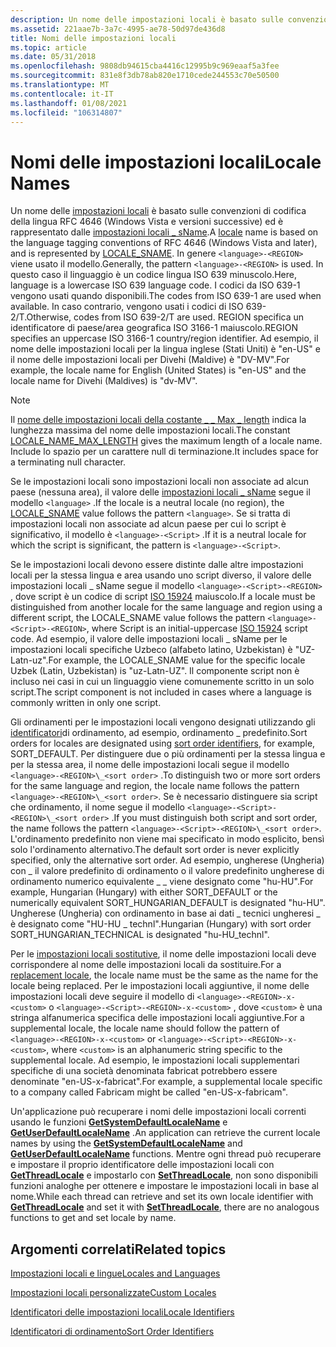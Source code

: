 ```yaml
---
description: Un nome delle impostazioni locali è basato sulle convenzioni di codifica della lingua RFC 4646 (Windows Vista e versioni successive) ed è rappresentato dalle impostazioni locali \_ sname.
ms.assetid: 221aae7b-3a7c-4995-ae78-50d97de436d8
title: Nomi delle impostazioni locali
ms.topic: article
ms.date: 05/31/2018
ms.openlocfilehash: 9808db94615cba4416c12995b9c969eaaf5a3fee
ms.sourcegitcommit: 831e8f3db78ab820e1710cede244553c70e50500
ms.translationtype: MT
ms.contentlocale: it-IT
ms.lasthandoff: 01/08/2021
ms.locfileid: "106314807"
---
```

# <a name="locale-names"></a><span data-ttu-id="e97cd-103">Nomi delle impostazioni locali</span><span class="sxs-lookup"><span data-stu-id="e97cd-103">Locale Names</span></span>

<span data-ttu-id="e97cd-104">Un nome delle [impostazioni locali](locales-and-languages.md) è basato sulle convenzioni di codifica della lingua RFC 4646 (Windows Vista e versioni successive) ed è rappresentato dalle [impostazioni locali \_ sName](locale-sname.md).</span><span class="sxs-lookup"><span data-stu-id="e97cd-104">A [locale](locales-and-languages.md) name is based on the language tagging conventions of RFC 4646 (Windows Vista and later), and is represented by [LOCALE\_SNAME](locale-sname.md).</span></span> <span data-ttu-id="e97cd-105">In genere `<language>-<REGION>` viene usato il modello.</span><span class="sxs-lookup"><span data-stu-id="e97cd-105">Generally, the pattern `<language>-<REGION>` is used.</span></span> <span data-ttu-id="e97cd-106">In questo caso il linguaggio è un codice lingua ISO 639 minuscolo.</span><span class="sxs-lookup"><span data-stu-id="e97cd-106">Here, language is a lowercase ISO 639 language code.</span></span> <span data-ttu-id="e97cd-107">I codici da ISO 639-1 vengono usati quando disponibili.</span><span class="sxs-lookup"><span data-stu-id="e97cd-107">The codes from ISO 639-1 are used when available.</span></span> <span data-ttu-id="e97cd-108">In caso contrario, vengono usati i codici di ISO 639-2/T.</span><span class="sxs-lookup"><span data-stu-id="e97cd-108">Otherwise, codes from ISO 639-2/T are used.</span></span> <span data-ttu-id="e97cd-109">REGION specifica un identificatore di paese/area geografica ISO 3166-1 maiuscolo.</span><span class="sxs-lookup"><span data-stu-id="e97cd-109">REGION specifies an uppercase ISO 3166-1 country/region identifier.</span></span> <span data-ttu-id="e97cd-110">Ad esempio, il nome delle impostazioni locali per la lingua inglese (Stati Uniti) è "en-US" e il nome delle impostazioni locali per Divehi (Maldive) è "DV-MV".</span><span class="sxs-lookup"><span data-stu-id="e97cd-110">For example, the locale name for English (United States) is "en-US" and the locale name for Divehi (Maldives) is "dv-MV".</span></span>

> [!Note]  
> <span data-ttu-id="e97cd-111">Il [nome delle impostazioni locali della costante \_ \_ Max \_ length](locale-name-constants.md) indica la lunghezza massima del nome delle impostazioni locali.</span><span class="sxs-lookup"><span data-stu-id="e97cd-111">The constant [LOCALE\_NAME\_MAX\_LENGTH](locale-name-constants.md) gives the maximum length of a locale name.</span></span> <span data-ttu-id="e97cd-112">Include lo spazio per un carattere null di terminazione.</span><span class="sxs-lookup"><span data-stu-id="e97cd-112">It includes space for a terminating null character.</span></span>

 

<span data-ttu-id="e97cd-113">Se le impostazioni locali sono impostazioni locali non associate ad alcun paese (nessuna area), il valore delle [impostazioni locali \_ sName](locale-sname.md) segue il modello `<language>` .</span><span class="sxs-lookup"><span data-stu-id="e97cd-113">If the locale is a neutral locale (no region), the [LOCALE\_SNAME](locale-sname.md) value follows the pattern `<language>`.</span></span> <span data-ttu-id="e97cd-114">Se si tratta di impostazioni locali non associate ad alcun paese per cui lo script è significativo, il modello è `<language>-<Script>` .</span><span class="sxs-lookup"><span data-stu-id="e97cd-114">If it is a neutral locale for which the script is significant, the pattern is `<language>-<Script>`.</span></span>

<span data-ttu-id="e97cd-115">Se le impostazioni locali devono essere distinte dalle altre impostazioni locali per la stessa lingua e area usando uno script diverso, il valore delle impostazioni locali \_ sName segue il modello `<language>-<Script>-<REGION>` , dove script è un codice di script [ISO 15924](https://www.unicode.org/iso15924/iso15924-codes.html) maiuscolo.</span><span class="sxs-lookup"><span data-stu-id="e97cd-115">If a locale must be distinguished from another locale for the same language and region using a different script, the LOCALE\_SNAME value follows the pattern `<language>-<Script>-<REGION>`, where Script is an initial-uppercase [ISO 15924](https://www.unicode.org/iso15924/iso15924-codes.html) script code.</span></span> <span data-ttu-id="e97cd-116">Ad esempio, il valore delle impostazioni locali \_ sName per le impostazioni locali specifiche Uzbeco (alfabeto latino, Uzbekistan) è "UZ-Latn-uz".</span><span class="sxs-lookup"><span data-stu-id="e97cd-116">For example, the LOCALE\_SNAME value for the specific locale Uzbek (Latin, Uzbekistan) is "uz-Latn-UZ".</span></span> <span data-ttu-id="e97cd-117">Il componente script non è incluso nei casi in cui un linguaggio viene comunemente scritto in un solo script.</span><span class="sxs-lookup"><span data-stu-id="e97cd-117">The script component is not included in cases where a language is commonly written in only one script.</span></span>

<span data-ttu-id="e97cd-118">Gli ordinamenti per le impostazioni locali vengono designati utilizzando gli [identificatori](sort-order-identifiers.md)di ordinamento, ad esempio, ordinamento \_ predefinito.</span><span class="sxs-lookup"><span data-stu-id="e97cd-118">Sort orders for locales are designated using [sort order identifiers](sort-order-identifiers.md), for example, SORT\_DEFAULT.</span></span> <span data-ttu-id="e97cd-119">Per distinguere due o più ordinamenti per la stessa lingua e per la stessa area, il nome delle impostazioni locali segue il modello `<language>-<REGION>\_<sort order>` .</span><span class="sxs-lookup"><span data-stu-id="e97cd-119">To distinguish two or more sort orders for the same language and region, the locale name follows the pattern `<language>-<REGION>\_<sort order>`.</span></span> <span data-ttu-id="e97cd-120">Se è necessario distinguere sia script che ordinamento, il nome segue il modello `<language>-<Script>-<REGION>\_<sort order>` .</span><span class="sxs-lookup"><span data-stu-id="e97cd-120">If you must distinguish both script and sort order, the name follows the pattern `<language>-<Script>-<REGION>\_<sort order>`.</span></span> <span data-ttu-id="e97cd-121">L'ordinamento predefinito non viene mai specificato in modo esplicito, bensì solo l'ordinamento alternativo.</span><span class="sxs-lookup"><span data-stu-id="e97cd-121">The default sort order is never explicitly specified, only the alternative sort order.</span></span> <span data-ttu-id="e97cd-122">Ad esempio, ungherese (Ungheria) con \_ il valore predefinito di ordinamento o il valore predefinito ungherese di ordinamento numerico equivalente \_ \_ viene designato come "hu-HU".</span><span class="sxs-lookup"><span data-stu-id="e97cd-122">For example, Hungarian (Hungary) with either SORT\_DEFAULT or the numerically equivalent SORT\_HUNGARIAN\_DEFAULT is designated "hu-HU".</span></span> <span data-ttu-id="e97cd-123">Ungherese (Ungheria) con ordinamento in base ai dati \_ tecnici ungheresi \_ è designato come "HU-HU \_ technl".</span><span class="sxs-lookup"><span data-stu-id="e97cd-123">Hungarian (Hungary) with sort order SORT\_HUNGARIAN\_TECHNICAL is designated "hu-HU\_technl".</span></span>

<span data-ttu-id="e97cd-124">Per le [impostazioni locali sostitutive](custom-locales.md), il nome delle impostazioni locali deve corrispondere al nome delle impostazioni locali da sostituire.</span><span class="sxs-lookup"><span data-stu-id="e97cd-124">For a [replacement locale](custom-locales.md), the locale name must be the same as the name for the locale being replaced.</span></span> <span data-ttu-id="e97cd-125">Per le impostazioni locali aggiuntive, il nome delle impostazioni locali deve seguire il modello di `<language>-<REGION>-x-<custom>` o `<language>-<Script>-<REGION>-x-<custom>` , dove `<custom>` è una stringa alfanumerica specifica delle impostazioni locali aggiuntive.</span><span class="sxs-lookup"><span data-stu-id="e97cd-125">For a supplemental locale, the locale name should follow the pattern of `<language>-<REGION>-x-<custom>` or `<language>-<Script>-<REGION>-x-<custom>`, where `<custom>` is an alphanumeric string specific to the supplemental locale.</span></span> <span data-ttu-id="e97cd-126">Ad esempio, le impostazioni locali supplementari specifiche di una società denominata fabricat potrebbero essere denominate "en-US-x-fabricat".</span><span class="sxs-lookup"><span data-stu-id="e97cd-126">For example, a supplemental locale specific to a company called Fabricam might be called "en-US-x-fabricam".</span></span>

<span data-ttu-id="e97cd-127">Un'applicazione può recuperare i nomi delle impostazioni locali correnti usando le funzioni [**GetSystemDefaultLocaleName**](/windows/desktop/api/Winnls/nf-winnls-getsystemdefaultlocalename) e [**GetUserDefaultLocaleName**](/windows/desktop/api/Winnls/nf-winnls-getuserdefaultlocalename) .</span><span class="sxs-lookup"><span data-stu-id="e97cd-127">An application can retrieve the current locale names by using the [**GetSystemDefaultLocaleName**](/windows/desktop/api/Winnls/nf-winnls-getsystemdefaultlocalename) and [**GetUserDefaultLocaleName**](/windows/desktop/api/Winnls/nf-winnls-getuserdefaultlocalename) functions.</span></span> <span data-ttu-id="e97cd-128">Mentre ogni thread può recuperare e impostare il proprio identificatore delle impostazioni locali con [**GetThreadLocale**](/windows/desktop/api/Winnls/nf-winnls-getthreadlocale) e impostarlo con [**SetThreadLocale**](/windows/desktop/api/Winnls/nf-winnls-setthreadlocale), non sono disponibili funzioni analoghe per ottenere e impostare le impostazioni locali in base al nome.</span><span class="sxs-lookup"><span data-stu-id="e97cd-128">While each thread can retrieve and set its own locale identifier with [**GetThreadLocale**](/windows/desktop/api/Winnls/nf-winnls-getthreadlocale) and set it with [**SetThreadLocale**](/windows/desktop/api/Winnls/nf-winnls-setthreadlocale), there are no analogous functions to get and set locale by name.</span></span>

## <a name="related-topics"></a><span data-ttu-id="e97cd-129">Argomenti correlati</span><span class="sxs-lookup"><span data-stu-id="e97cd-129">Related topics</span></span>

<dl> <dt>

[<span data-ttu-id="e97cd-130">Impostazioni locali e lingue</span><span class="sxs-lookup"><span data-stu-id="e97cd-130">Locales and Languages</span></span>](locales-and-languages.md)
</dt> <dt>

[<span data-ttu-id="e97cd-131">Impostazioni locali personalizzate</span><span class="sxs-lookup"><span data-stu-id="e97cd-131">Custom Locales</span></span>](custom-locales.md)
</dt> <dt>

[<span data-ttu-id="e97cd-132">Identificatori delle impostazioni locali</span><span class="sxs-lookup"><span data-stu-id="e97cd-132">Locale Identifiers</span></span>](locale-identifiers.md)
</dt> <dt>

[<span data-ttu-id="e97cd-133">Identificatori di ordinamento</span><span class="sxs-lookup"><span data-stu-id="e97cd-133">Sort Order Identifiers</span></span>](sort-order-identifiers.md)
</dt> </dl>

 

 



